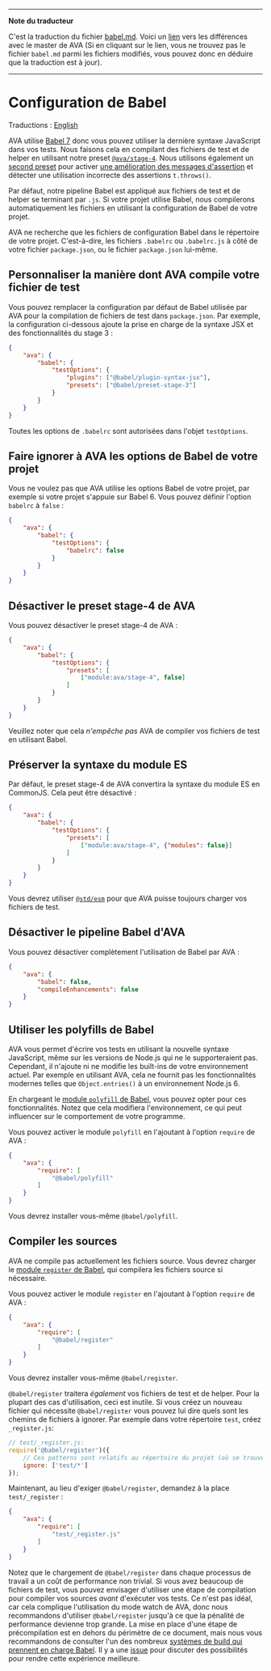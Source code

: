 ___
**Note du traducteur**

C'est la traduction du fichier [babel.md](https://github.com/avajs/ava/blob/master/docs/recipes/babel.md). Voici un [lien](https://github.com/avajs/ava/compare/47b8b5657177197fac570c72a606cc3b754e0ff6...master#diff-dc9bcfba97caa3c85c58f839ac3f6d37) vers les différences avec le master de AVA (Si en cliquant sur le lien, vous ne trouvez pas le fichier `babel.md` parmi les fichiers modifiés, vous pouvez donc en déduire que la traduction est à jour).
___
# Configuration de Babel

Traductions : [English](https://github.com/avajs/ava/blob/master/docs/recipes/babel.md)

AVA utilise [Babel 7](https://babeljs.io) donc vous pouvez utiliser la dernière syntaxe JavaScript dans vos tests. Nous faisons cela en compilant des fichiers de test et de helper en utilisant notre preset [`@ava/stage-4`](https://github.com/avajs/babel-preset-stage-4). Nous utilisons également un [second preset](https://github.com/avajs/babel-preset-transform-test-files) pour activer [une amélioration des messages d'assertion](../../readme#messages-dassertions-améliorés) et détecter une utilisation incorrecte des assertions `t.throws()`.

Par défaut, notre pipeline Babel est appliqué aux fichiers de test et de helper se terminant par `.js`. Si votre projet utilise Babel, nous compilerons automatiquement les fichiers en utilisant la configuration de Babel de votre projet.

AVA ne recherche que les fichiers de configuration Babel dans le répertoire de votre projet. C'est-à-dire, les fichiers `.babelrc` ou `.babelrc.js` à côté de votre fichier `package.json`, ou le fichier `package.json` lui-même.

## Personnaliser la manière dont AVA compile votre fichier de test

Vous pouvez remplacer la configuration par défaut de Babel utilisée par AVA pour la compilation de fichiers de test dans `package.json`. Par exemple, la configuration ci-dessous ajoute la prise en charge de la syntaxe JSX et des fonctionnalités du stage 3 :

```json
{
	"ava": {
		"babel": {
			"testOptions": {
				"plugins": ["@babel/plugin-syntax-jsx"],
				"presets": ["@babel/preset-stage-3"]
			}
		}
	}
}
```

Toutes les options de `.babelrc` sont autorisées dans l'objet `testOptions`.

## Faire ignorer à AVA les options de Babel de votre projet

Vous ne voulez pas que AVA utilise les options Babel de votre projet, par exemple si votre projet s'appuie sur Babel 6. Vous pouvez définir l'option `babelrc` à `false` :

```json
{
	"ava": {
		"babel": {
			"testOptions": {
				"babelrc": false
			}
		}
	}
}
```

## Désactiver le preset stage-4 de AVA

Vous pouvez désactiver le preset stage-4 de AVA :

```json
{
	"ava": {
		"babel": {
			"testOptions": {
				"presets": [
					["module:ava/stage-4", false]
				]
			}
		}
	}
}
```

Veuillez noter que cela *n'empêche pas* AVA de compiler vos fichiers de test en utilisant Babel.

## Préserver la syntaxe du module ES

Par défaut, le preset stage-4 de AVA convertira la syntaxe du module ES en CommonJS. Cela peut être désactivé :

```json
{
	"ava": {
		"babel": {
			"testOptions": {
				"presets": [
					["module:ava/stage-4", {"modules": false}]
				]
			}
		}
	}
}
```

Vous devrez utiliser [`@std/esm`](https://github.com/standard-things/esm) pour que AVA puisse toujours charger vos fichiers de test.

## Désactiver le pipeline Babel d'AVA

Vous pouvez désactiver complètement l'utilisation de Babel par AVA :

```json
{
	"ava": {
		"babel": false,
		"compileEnhancements": false
	}
}
```

## Utiliser les polyfills de Babel

AVA vous permet d'écrire vos tests en utilisant la nouvelle syntaxe JavaScript, même sur les versions de Node.js qui ne le supporteraient pas. Cependant, il n'ajoute ni ne modifie les built-ins de votre environnement actuel. Par exemple en utilisant AVA, cela ne fournit pas les fonctionnalités modernes telles que `Object.entries()` à un environnement Node.js 6.

En chargeant le [module `polyfill` de Babel](https://babeljs.io/docs/usage/polyfill/), vous pouvez opter pour ces fonctionnalités. Notez que cela modifiera l'environnement, ce qui peut influencer sur le comportement de votre programme.

Vous pouvez activer le module `polyfill` en l'ajoutant à l'option `require` de AVA :

```json
{
	"ava": {
		"require": [
			"@babel/polyfill"
		]
	}
}
```

Vous devrez installer vous-même `@babel/polyfill`.

## Compiler les sources

AVA ne compile pas actuellement les fichiers source. Vous devrez charger le [module `register` de Babel](http://babeljs.io/docs/usage/require/), qui compilera les fichiers source si nécessaire.

Vous pouvez activer le module `register` en l'ajoutant à l'option `require` de AVA :

```json
{
	"ava": {
		"require": [
			"@babel/register"
		]
	}
}
```

Vous devrez installer vous-même `@babel/register`.

`@babel/register` traitera *également* vos fichiers de test et de helper. Pour la plupart des cas d'utilisation, ceci est inutile. Si vous créez un nouveau fichier qui nécessite `@babel/register` vous pouvez lui dire quels sont les chemins de fichiers à ignorer. Par exemple dans votre répertoire `test`, créez `_register.js`:

```js
// test/_register.js:
require('@babel/register')({
	// Ces patterns sont relatifs au répertoire du projet (où se trouve le fichier `package.json`):
	ignore: ['test/*']
});
```

Maintenant, au lieu d'exiger `@babel/register`, demandez à la place `test/_register` :

```json
{
	"ava": {
		"require": [
			"test/_register.js"
		]
	}
}
```

Notez que le chargement de `@babel/register` dans chaque processus de travail a un coût de performance non trivial. Si vous avez beaucoup de fichiers de test, vous pouvez envisager d'utiliser une étape de compilation pour compiler vos sources *avant* d'exécuter vos tests. Ce n'est pas idéal, car cela complique l'utilisation du mode watch de AVA, donc nous recommandons d'utiliser `@babel/register` jusqu'à ce que la pénalité de performance devienne trop grande. La mise en place d'une étape de précompilation est en dehors du périmètre de ce document, mais nous vous recommandons de consulter l'un des nombreux [systèmes de build qui prennent en charge Babel](http://babeljs.io/docs/setup/). Il y a une [issue](https://github.com/avajs/ava/issues/577) pour discuter des possibilités pour rendre cette expérience meilleure.
